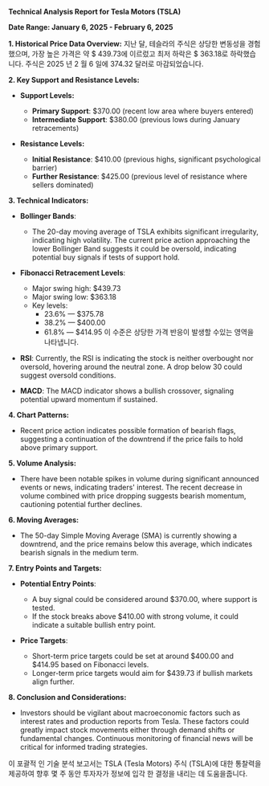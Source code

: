 **Technical Analysis Report for Tesla Motors (TSLA)**

**Date Range: January 6, 2025 - February 6, 2025**

**1. Historical Price Data Overview:**
지난 달, 테슬라의 주식은 상당한 변동성을 경험했으며, 가장 높은 가격은 약 $ 439.73에 이르렀고 최저 하락은 $ 363.18로 하락했습니다. 주식은 2025 년 2 월 6 일에 374.32 달러로 마감되었습니다.

**2. Key Support and Resistance Levels:**
- **Support Levels:**
  - **Primary Support**: $370.00 (recent low area where buyers entered)
  - **Intermediate Support**: $380.00 (previous lows during January retracements)

- **Resistance Levels:**
  - **Initial Resistance**: $410.00 (previous highs, significant psychological barrier)
  - **Further Resistance**: $425.00 (previous level of resistance where sellers dominated)

**3. Technical Indicators:**
- **Bollinger Bands**: 
  - The 20-day moving average of TSLA exhibits significant irregularity, indicating high volatility. The current price action approaching the lower Bollinger Band suggests it could be oversold, indicating potential buy signals if tests of support hold.

- **Fibonacci Retracement Levels**:
  - Major swing high: $439.73
  - Major swing low: $363.18
  - Key levels:
    - 23.6% — $375.78
    - 38.2% — $400.00
    - 61.8% — $414.95
이 수준은 상당한 가격 반응이 발생할 수있는 영역을 나타냅니다.

- **RSI**: Currently, the RSI is indicating the stock is neither overbought nor oversold, hovering around the neutral zone. A drop below 30 could suggest oversold conditions.

- **MACD**: The MACD indicator shows a bullish crossover, signaling potential upward momentum if sustained.

**4. Chart Patterns:**
- Recent price action indicates possible formation of bearish flags, suggesting a continuation of the downtrend if the price fails to hold above primary support.

**5. Volume Analysis:**
- There have been notable spikes in volume during significant announced events or news, indicating traders' interest. The recent decrease in volume combined with price dropping suggests bearish momentum, cautioning potential further declines.

**6. Moving Averages:**
- The 50-day Simple Moving Average (SMA) is currently showing a downtrend, and the price remains below this average, which indicates bearish signals in the medium term.

**7. Entry Points and Targets:**
- **Potential Entry Points**:
  - A buy signal could be considered around $370.00, where support is tested.
  - If the stock breaks above $410.00 with strong volume, it could indicate a suitable bullish entry point.

- **Price Targets**:
  - Short-term price targets could be set at around $400.00 and $414.95 based on Fibonacci levels.
  - Longer-term price targets would aim for $439.73 if bullish markets align further.

**8. Conclusion and Considerations:**
- Investors should be vigilant about macroeconomic factors such as interest rates and production reports from Tesla. These factors could greatly impact stock movements either through demand shifts or fundamental changes. Continuous monitoring of financial news will be critical for informed trading strategies.

이 포괄적 인 기술 분석 보고서는 TSLA (Tesla Motors) 주식 (TSLA)에 대한 통찰력을 제공하여 향후 몇 주 동안 투자자가 정보에 입각 한 결정을 내리는 데 도움을줍니다.
```